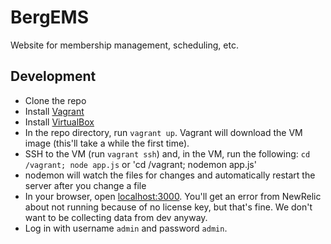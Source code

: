 BergEMS
=======

Website for membership management, scheduling, etc.

Development
-----------

* Clone the repo
* Install [Vagrant](https://www.vagrantup.com/)
* Install [VirtualBox](https://www.virtualbox.org/)
* In the repo directory, run `vagrant up`. Vagrant will download the VM image (this'll take a while the first time).
* SSH to the VM (run `vagrant ssh`) and, in the VM, run the following: `cd /vagrant; node app.js` or 'cd /vagrant; nodemon app.js'
* nodemon will watch the files for changes and automatically restart the server after you change a file 
* In your browser, open [localhost:3000](http://localhost:3000). You'll get an error from NewRelic about not running because of no license key, but that's fine. We don't want to be collecting data from dev anyway.
* Log in with username `admin` and password `admin`.
